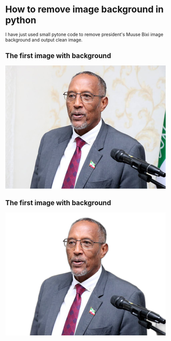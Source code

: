 # How to remove image background in python 

I have just used small pytone code to remove president's Muuse Bixi image background and output clean image. 

## The first image with background 
<img src="https://github.com/Moheid/imgrembg/blob/main/madaxweyne-muuse.jpeg">

## The first image with background 
<img src="https://github.com/Moheid/imgrembg/blob/main/madaxweyne-muuse.png">
